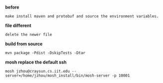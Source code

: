 **before**

	make install maven and protobuf and source the environment variables.

**file different**

	delete the newer file

**build from source**

	mvn package -Pdist -DskipTests -Dtar

**mosh replace the default ssh**

	mosh jzhou@craysun.cs.iit.edu --server=/home/jzhou/mosh_install/bin/mosh-server -p 10001
